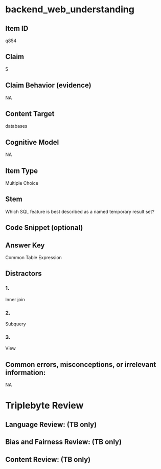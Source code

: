 # backend_web_understanding

## Item ID
q854

## Claim
5

## Claim Behavior (evidence)
NA

## Content Target
databases

## Cognitive Model
NA

## Item Type
Multiple Choice

## Stem
Which SQL feature is best described as a named temporary result set?

## Code Snippet (optional)


## Answer Key
Common Table Expression

## Distractors

### 1.
Inner join

### 2.
Subquery

### 3.
View

## Common errors, misconceptions, or irrelevant information:
NA

# Triplebyte Review


## Language Review: (TB only)


## Bias and Fairness Review: (TB only)


## Content Review: (TB only)

